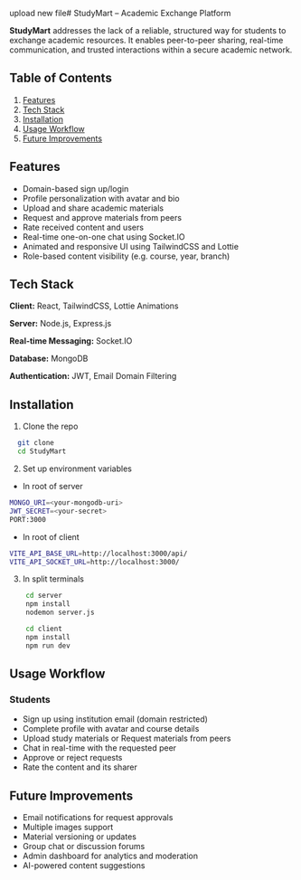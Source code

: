 upload new file# StudyMart – Academic Exchange Platform

**StudyMart** addresses the lack of a reliable, structured way for students to exchange academic resources. It enables peer-to-peer sharing, real-time communication, and trusted interactions within a secure academic network.

## Table of Contents

1. [Features](#features)  
2. [Tech Stack](#tech-stack)  
3. [Installation](#installation)  
4. [Usage Workflow](#usage-workflow)  
5. [Future Improvements](#future-improvements)  

## Features

- Domain-based sign up/login  
- Profile personalization with avatar and bio  
- Upload and share academic materials  
- Request and approve materials from peers  
- Rate received content and users  
- Real-time one-on-one chat using Socket.IO  
- Animated and responsive UI using TailwindCSS and Lottie  
- Role-based content visibility (e.g. course, year, branch)



## Tech Stack

**Client:** React, TailwindCSS, Lottie Animations

**Server:** Node.js, Express.js  

**Real-time Messaging:** Socket.IO  

**Database:** MongoDB  

**Authentication:** JWT, Email Domain Filtering  


## Installation

1. Clone the repo
```bash
  git clone 
  cd StudyMart
```

2. Set up environment variables
- In root of server
```bash
MONGO_URI=<your-mongodb-uri>
JWT_SECRET=<your-secret>
PORT:3000
```    
- In root of client
```bash
VITE_API_BASE_URL=http://localhost:3000/api/
VITE_API_SOCKET_URL=http://localhost:3000/
```

3. In split terminals
```bash
    cd server
    npm install
    nodemon server.js
```
```bash
    cd client
    npm install
    npm run dev
```

## Usage Workflow

### Students

- Sign up using institution email (domain restricted)  
- Complete profile with avatar and course details  
- Upload study materials or Request materials from peers  
- Chat in real-time with the requested peer
- Approve or reject requests  
- Rate the content and its sharer  
## Future Improvements

- Email notifications for request approvals  
- Multiple images support 
- Material versioning or updates  
- Group chat or discussion forums  
- Admin dashboard for analytics and moderation  
- AI-powered content suggestions

